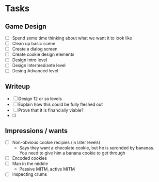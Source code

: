 # Tasks

## Game Design

- [ ] Spend some time thinking about what we want it to look like
- [ ] Clean up basic scene
- [ ] Create a dialog screen
- [ ] Create cookie design elements 
- [ ] Design Intro level
- [ ] Design Intermediante level
- [ ] Desing Advanced level

## Writeup

- [ ] Design 12 or so levels
- [ ] Explain how this could be fully fleshed out
- [ ] Prove that it is financially viable?
- [ ] 

## Impressions / wants

- [ ] Non-obvious cookie recipies (in later levels)
  - Says they want a chocolate cookie, but he is suronded by
    bananas. You need to give him a banana cookie to get through 
- [ ] Encoded cookies 
- [ ] Man in the middle 
  - Passive MITM, active MITM
- [ ] Inspecting crums
